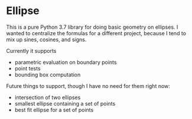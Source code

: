 # Ellipse

This is a pure Python 3.7 library for doing basic geometry on ellipses.
I wanted to centralize the formulas for a different project, because I
tend to mix up sines, cosines, and signs.

Currently it supports

 - parametric evaluation on boundary points
 - point tests
 - bounding box computation

Future things to support, though I have no need for them right now:

 - intersection of two ellipses
 - smallest ellipse containing a set of points
 - best fit ellipse for a set of points
